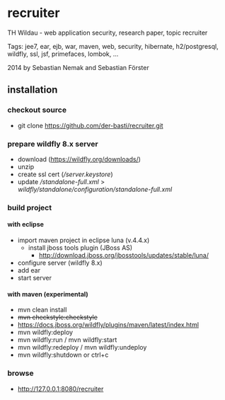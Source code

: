 # recruiter

TH Wildau - web application security, research paper, topic recruiter

Tags: jee7, ear, ejb, war, maven, web, security, hibernate, h2/postgresql, wildfly, ssl, jsf, primefaces, lombok, ...

2014 by Sebastian Nemak and Sebastian Förster

## installation

### checkout source
- git clone https://github.com/der-basti/recruiter.git

### prepare wildfly 8.x server
- download (https://wildfly.org/downloads/)
- unzip
- create ssl cert (_/server.keystore_)
- update _/standalone-full.xml_ > _wildfly/standalone/configuration/standalone-full.xml_

### build project

#### with eclipse
- import maven project in eclipse luna (v.4.4.x)
	- install jboss tools plugin (JBoss AS)
		- http://download.jboss.org/jbosstools/updates/stable/luna/
- configure server (wildfly 8.x)
- add ear
- start server

#### with maven (experimental)
- mvn clean install
- ~~mvn checkstyle:checkstyle~~
- https://docs.jboss.org/wildfly/plugins/maven/latest/index.html
- mvn wildfly:deploy
- mvn wildfly:run / mvn wildfly:start
- mvn wildfly:redeploy / mvn wildfly:undeploy
- mvn wildfly:shutdown or ctrl+c

### browse
- http://127.0.0.1:8080/recruiter
